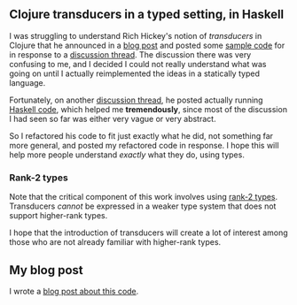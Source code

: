 ## Clojure transducers in a typed setting, in Haskell

I was struggling to understand Rich Hickey's notion of *transducers* in Clojure that he announced in a [blog post](http://blog.cognitect.com/blog/2014/8/6/transducers-are-coming) and posted some [sample code](https://gist.github.com/richhickey/b5aefa622180681e1c81) for in response to a [discussion thread](https://news.ycombinator.com/item?id=8143905). The discussion there was very confusing to me, and I decided I could not really understand what was going on until I actually reimplemented the ideas in a statically typed language.

Fortunately, on another [discussion thread](http://www.reddit.com/r/haskell/comments/2cv6l4/clojures_transducers_are_perverse_lenses/), he posted actually running [Haskell code](http://www.reddit.com/r/haskell/comments/2cv6l4/clojures_transducers_are_perverse_lenses/cjjyay7), which helped me **tremendously**, since most of the discussion I had seen so far was either very vague or very abstract.

So I refactored his code to fit just exactly what he did, not something far more general, and posted my refactored code in response. I hope this will help more people understand *exactly* what they do, using types.

### Rank-2 types

Note that the critical component of this work involves using [rank-2 types](http://www.haskell.org/haskellwiki/Rank-N_types). Transducers *cannot* be expressed in a weaker type system that does not support higher-rank types.

I hope that the introduction of transducers will create a lot of interest among those who are not already familiar with higher-rank types.

## My blog post

I wrote a [blog post about this code](http://ConscientiousProgrammer.com/blog/2014/08/07/understanding-cloure-transducers-through-types/).